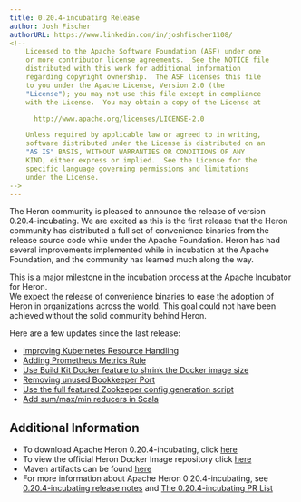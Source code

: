 ```yaml
---
title: 0.20.4-incubating Release
author: Josh Fischer
authorURL: https://www.linkedin.com/in/joshfischer1108/
<!--
    Licensed to the Apache Software Foundation (ASF) under one
    or more contributor license agreements.  See the NOTICE file
    distributed with this work for additional information
    regarding copyright ownership.  The ASF licenses this file
    to you under the Apache License, Version 2.0 (the
    "License"); you may not use this file except in compliance
    with the License.  You may obtain a copy of the License at

      http://www.apache.org/licenses/LICENSE-2.0

    Unless required by applicable law or agreed to in writing,
    software distributed under the License is distributed on an
    "AS IS" BASIS, WITHOUT WARRANTIES OR CONDITIONS OF ANY
    KIND, either express or implied.  See the License for the
    specific language governing permissions and limitations
    under the License.
-->
---
```

The Heron community is pleased to announce the release of version 0.20.4-incubating. 
We are excited as this is the first release that the Heron community has distributed a full set of convenience binaries from the release source code while under the Apache Foundation.
Heron has had several improvements implemented while in incubation at the Apache Foundation, and the community has learned much along the way.

This is a major milestone in the incubation process at the Apache Incubator for Heron.  
We expect the release of convenience binaries to ease the adoption of Heron in organizations across the world.
This goal could not have been achieved without the solid community behind Heron. 

Here are a few updates since the last release:

* [Improving Kubernetes Resource Handling](https://github.com/apache/incubator-heron/pull/3664/)
* [Adding Prometheus Metrics Rule](https://github.com/apache/incubator-heron/pull/3651)
* [Use Build Kit Docker feature to shrink the Docker image size](https://github.com/apache/incubator-heron/pull/3669)
* [Removing unused Bookkeeper Port](https://github.com/apache/incubator-heron/pull/3677)
* [Use the full featured Zookeeper config generation script](https://github.com/apache/incubator-heron/pull/3688)
* [Add sum/max/min reducers in Scala](https://github.com/apache/incubator-heron/pull/3133)

## Additional Information
* To download Apache Heron 0.20.4-incubating, click [here](https://heron.apache.org/download)
* To view the official Heron Docker Image repository click [here](https://hub.docker.com/repository/docker/apache/heron)
* Maven artifacts can be found [here](https://search.maven.org/search?q=apache-heron)
* For more information about Apache Heron 0.20.4-incubating, see [0.20.4-incubating release notes](https://heron.apache.org/release-notes/#0.20.4) and [The 0.20.4-incubating PR List](https://github.com/apache/incubator-heron/releases/tag/0.20.4-incubating-rc1)
